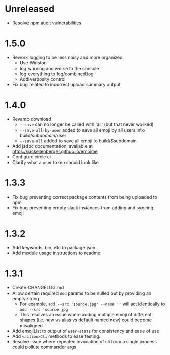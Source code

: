 # Unreleased
* Resolve npm audit vulnerabilities

# 1.5.0
* Rework logging to be less noisy and more organized.
   * Use Winston
   * log warning and worse to the console
   * log everything to log/combined.log
   * Add verbosity control
* Fix bug related to incorrect upload summary output

# 1.4.0
* Revamp download
  * `--save` can no longer be called with 'all' (but that never worked)
  * `--save-all-by-user` added to save all emoji by all users into build/$subdomain/$user
  * `--save-all` added to save all emoji to build/$subdomain
* Add jsdoc documentation, available at https://jackellenberger.github.io/emojme
* Configure circle ci
* Clarify what a user token should look like

# 1.3.3
* Fix bug preventing correct package contents from being uploaded to npm
* Fix bug preventing empty slack instances from adding and syncing emoji

# 1.3.2
* Add keywords, bin, etc to package.json
* Add module usage instructions to readme


# 1.3.1
* Create CHANGELOG.md
* Allow certain required `Add` params to be nulled out by providing an empty string
  * For example, `add --src 'source.jpg' --name ''` will act identically to `add --src 'source.jpg'`
  * This resolves an issue where adding multiple emoji of different shapes (i.e. new vs alias vs default named new) could become misaligned
* Add emojiList to output of `user-stats` for consistency and ease of use
* Add `<action>Cli` methods to ease testing.
* Resolve issue where repeated invocation of cli from a single process could pollute commander args
